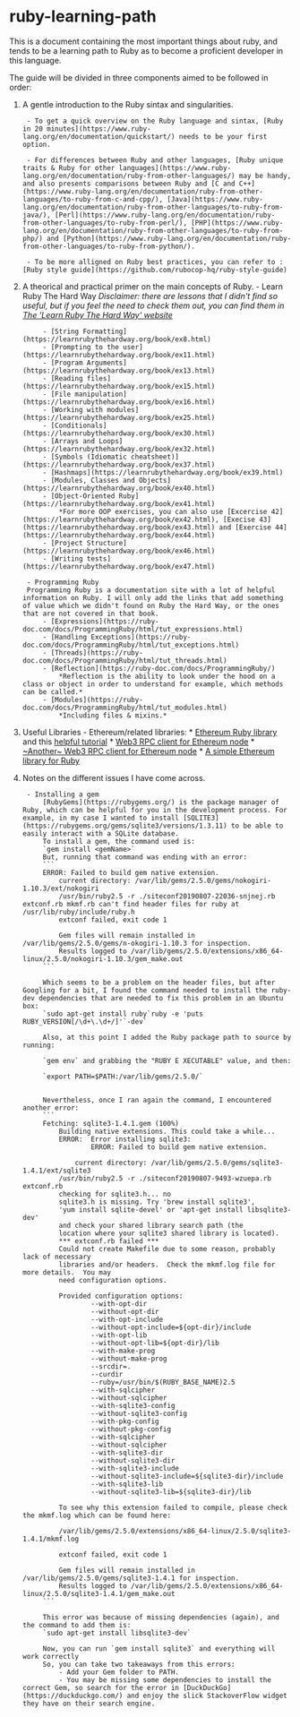 # ruby-learning-path

This is a document containing the most important things about ruby, and tends to be a learning path to Ruby as to become a proficient developer in this language.

The guide will be divided in three components aimed to be followed in order:

1. A gentle introduction to the Ruby sintax and singularities.
   
        - To get a quick overview on the Ruby language and sintax, [Ruby in 20 minutes](https://www.ruby-lang.org/en/documentation/quickstart/) needs to be your first option.
  
        - For differences between Ruby and other languages, [Ruby unique traits & Ruby for other languages](https://www.ruby-lang.org/en/documentation/ruby-from-other-languages/) may be handy, and also presents comparisons between Ruby and [C and C++](https://www.ruby-lang.org/en/documentation/ruby-from-other-languages/to-ruby-from-c-and-cpp/), [Java](https://www.ruby-lang.org/en/documentation/ruby-from-other-languages/to-ruby-from-java/), [Perl](https://www.ruby-lang.org/en/documentation/ruby-from-other-languages/to-ruby-from-perl/), [PHP](https://www.ruby-lang.org/en/documentation/ruby-from-other-languages/to-ruby-from-php/) and [Python](https://www.ruby-lang.org/en/documentation/ruby-from-other-languages/to-ruby-from-python/). 
  
        - To be more alligned on Ruby best practices, you can refer to : [Ruby style guide](https://github.com/rubocop-hq/ruby-style-guide)
  
2. A theorical and practical primer on the main concepts of Ruby.
        - Learn Ruby The Hard Way
        *Disclaimer: there are lessons that I didn't find so useful, but if you feel the need to check them out, you can find them in [The 'Learn Ruby The Hard Way' website](https://learnrubythehardway.org/book)*
        
            - [String Formatting](https://learnrubythehardway.org/book/ex8.html)
            - [Prompting to the user](https://learnrubythehardway.org/book/ex11.html)
            - [Program Arguments](https://learnrubythehardway.org/book/ex13.html)
            - [Reading files](https://learnrubythehardway.org/book/ex15.html)
            - [File manipulation](https://learnrubythehardway.org/book/ex16.html)
            - [Working with modules](https://learnrubythehardway.org/book/ex25.html)
            - [Conditionals](https://learnrubythehardway.org/book/ex30.html)
            - [Arrays and Loops](https://learnrubythehardway.org/book/ex32.html)
            - [Symbols (Idiomatic cheatsheet)](https://learnrubythehardway.org/book/ex37.html)
            - [Hashmaps](https://learnrubythehardway.org/book/ex39.html)
            - [Modules, Classes and Objects](https://learnrubythehardway.org/book/ex40.html)
            - [Object-Oriented Ruby](https://learnrubythehardway.org/book/ex41.html)
                *For more OOP exercises, you can also use [Excercise 42](https://learnrubythehardway.org/book/ex42.html), [Execise 43](https://learnrubythehardway.org/book/ex43.html) and [Exercise 44](https://learnrubythehardway.org/book/ex44.html)
            - [Project Structure](https://learnrubythehardway.org/book/ex46.html)
            - [Writing tests](https://learnrubythehardway.org/book/ex47.html)

        - Programming Ruby
        Programming Ruby is a documentation site with a lot of helpful information on Ruby. I will only add the links that add something of value which we didn't found on Ruby the Hard Way, or the ones that are not covered in that book.
            - [Expressions](https://ruby-doc.com/docs/ProgrammingRuby/html/tut_expressions.html)
            - [Handling Exceptions](https://ruby-doc.com/docs/ProgrammingRuby/html/tut_exceptions.html)
            - [Threads](https://ruby-doc.com/docs/ProgrammingRuby/html/tut_threads.html)
            - [Reflection](https://ruby-doc.com/docs/ProgrammingRuby/)
                *Reflection is the ability to look under the hood on a class or object in order to understand for example, which methods can be called.*
            - [Modules](https://ruby-doc.com/docs/ProgrammingRuby/html/tut_modules.html)
                *Including files & mixins.*
3. Useful Libraries
        - Ethereum/related libraries:
            * [Ethereum Ruby library](https://github.com/EthWorks/ethereum.rb) and this [helpful tutorial](https://medium.com/@rubyruby.ru/dive-into-ethereum-development-part-3-user-application-107f0a6e5190)
            * [Web3 RPC client for Ethereum node](https://rubygems.org/gems/web3-eth/versions/0.1.0)
            * [~Another~ Web3 RPC client for Ethereum node](https://github.com/izetex/web3-eth)
            * [A simple Ethereum library for Ruby](https://github.com/DigixGlobal/ethereum-ruby)
            
4. Notes on the different issues I have come across.
    
        - Installing a gem
            [RubyGems](https://rubygems.org/) is the package manager of Ruby, which can be helpful for you in the development process. For example, in my case I wanted to install [SQLITE3](https://rubygems.org/gems/sqlite3/versions/1.3.11) to be able to easily interact with a SQLite database.
            To install a gem, the command used is:
            `gem install <gemName>`
            But, running that command was ending with an error:
            ```
            ERROR: Failed to build gem native extension.
                current directory: /var/lib/gems/2.5.0/gems/nokogiri-1.10.3/ext/nokogiri
                /usr/bin/ruby2.5 -r ./siteconf20190807-22036-snjnej.rb extconf.rb mkmf.rb can't find header files for ruby at /usr/lib/ruby/include/ruby.h
                extconf failed, exit code 1

                Gem files will remain installed in /var/lib/gems/2.5.0/gems/n-okogiri-1.10.3 for inspection.
                Results logged to /var/lib/gems/2.5.0/extensions/x86_64-linux/2.5.0/nokogiri-1.10.3/gem_make.out
            ```
            
            Which seems to be a problem on the header files, but after Googling for a bit, I found the command needed to install the ruby-dev dependencies that are needed to fix this problem in an Ubuntu box:
            `sudo apt-get install ruby`ruby -e 'puts RUBY_VERSION[/\d+\.\d+/]'`-dev`
            
            Also, at this point I added the Ruby package path to source by running:
            
            `gem env` and grabbing the "RUBY E XECUTABLE" value, and then:
            
            `export PATH=$PATH:/var/lib/gems/2.5.0/`
            

            Nevertheless, once I ran again the command, I encountered another error:
            ```
            Fetching: sqlite3-1.4.1.gem (100%)
                Building native extensions. This could take a while...
                ERROR:  Error installing sqlite3:
                        ERROR: Failed to build gem native extension.

                    current directory: /var/lib/gems/2.5.0/gems/sqlite3-1.4.1/ext/sqlite3
                /usr/bin/ruby2.5 -r ./siteconf20190807-9493-wzuepa.rb extconf.rb
                checking for sqlite3.h... no
                sqlite3.h is missing. Try 'brew install sqlite3',
                'yum install sqlite-devel' or 'apt-get install libsqlite3-dev'
                and check your shared library search path (the
                location where your sqlite3 shared library is located).
                *** extconf.rb failed ***
                Could not create Makefile due to some reason, probably lack of necessary
                libraries and/or headers.  Check the mkmf.log file for more details.  You may
                need configuration options.

                Provided configuration options:
                        --with-opt-dir
                        --without-opt-dir
                        --with-opt-include
                        --without-opt-include=${opt-dir}/include
                        --with-opt-lib
                        --without-opt-lib=${opt-dir}/lib
                        --with-make-prog
                        --without-make-prog
                        --srcdir=.
                        --curdir
                        --ruby=/usr/bin/$(RUBY_BASE_NAME)2.5
                        --with-sqlcipher
                        --without-sqlcipher
                        --with-sqlite3-config
                        --without-sqlite3-config
                        --with-pkg-config
                        --without-pkg-config
                        --with-sqlcipher
                        --without-sqlcipher
                        --with-sqlite3-dir
                        --without-sqlite3-dir
                        --with-sqlite3-include
                        --without-sqlite3-include=${sqlite3-dir}/include
                        --with-sqlite3-lib
                        --without-sqlite3-lib=${sqlite3-dir}/lib

                To see why this extension failed to compile, please check the mkmf.log which can be found here:

                /var/lib/gems/2.5.0/extensions/x86_64-linux/2.5.0/sqlite3-1.4.1/mkmf.log

                extconf failed, exit code 1

                Gem files will remain installed in /var/lib/gems/2.5.0/gems/sqlite3-1.4.1 for inspection.
                Results logged to /var/lib/gems/2.5.0/extensions/x86_64-linux/2.5.0/sqlite3-1.4.1/gem_make.out
            ```
            
            This error was because of missing dependencies (again), and the command to add them is:
            `sudo apt-get install libsqlite3-dev`
            
            Now, you can run `gem install sqlite3` and everything will work correctly
            So, you can take two takeaways from this errors:
                - Add your Gem folder to PATH.
                - You may be missing some dependencies to install the correct Gem, so search for the error in [DuckDuckGo](https://duckduckgo.com/) and enjoy the slick StackoverFlow widget they have on their search engine.
